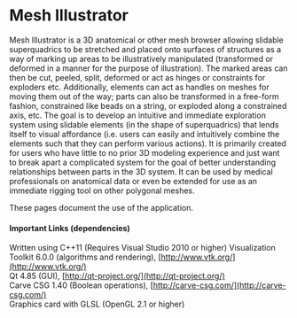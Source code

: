 # Mesh Illustrator

Mesh Illustrator is a 3D anatomical or other mesh browser allowing slidable superquadrics to be stretched 
and placed onto surfaces of structures as a way of marking up areas to be illustratively manipulated 
(transformed or deformed in a manner for the purpose of illustration). The marked areas can 
then be cut, peeled, split, deformed or act as hinges or constraints for exploders etc. Additionally, elements can 
act as handles on meshes for moving them out of the way; parts can also be transformed in a free-form fashion, 
constrained like beads on a string, or exploded along a constrained axis, etc. The goal is to develop an 
intuitive and immediate exploration system using slidable elements (in the shape of superquadrics) that 
lends itself to visual affordance (i.e. users can easily and intuitively combine the elements such that 
they can perform various actions). It is primarily created for users who have little to no prior 3D modeling 
experience and just want to break apart a complicated system for the goal of better understanding relationships 
between parts in the 3D system. It can be used by medical professionals on anatomical data or even be extended 
for use as an immediate rigging tool on other polygonal meshes.

These pages document the use of the application.



#### Important Links (dependencies)

Written using C++11 (Requires Visual Studio 2010 or higher) 
Visualization Toolkit 6.0.0 (algorithms and rendering), [http://www.vtk.org/](http://www.vtk.org/) <br />
Qt 4.85 (GUI), [http://qt-project.org/](http://qt-project.org/) <br />
Carve CSG 1.40 (Boolean operations), [http://carve-csg.com/](http://carve-csg.com/) <br />
Graphics card with GLSL (OpenGL 2.1 or higher)
